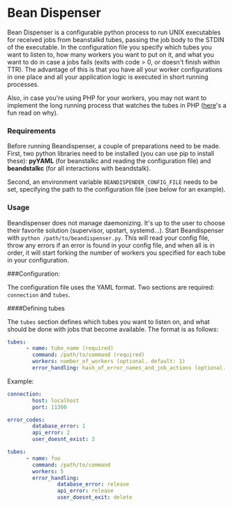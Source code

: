 Bean Dispenser
==============

Bean Dispenser is a configurable python process to run UNIX executables for received jobs from beanstalkd tubes, passing the job body to the STDIN of the executable. In the configuration file you specify which tubes you want to listen to, how many workers you want to put on it, and what you want to do in case a jobs fails (exits with code > 0, or doesn't finish within TTR). The advantage of this is that you have all your worker configurations in one place and all your application logic is executed in short running processes.

Also, in case you're using PHP for your workers, you may not want to implement the long running process that watches the tubes in PHP ([here](http://software-gunslinger.tumblr.com/post/47131406821/php-is-meant-to-die)'s a fun read on why).


### Requirements

Before running Beandispenser, a couple of preparations need to be made. First, two python libraries need to be installed (you can use pip to install these): **pyYAML** (for beanstalkc and reading the configuration file) and **beandstalkc** (for all interactions with beandstalk).

Second, an environment variable `BEANDISPENDER_CONFIG_FILE` needs to be set, specifying the path to the configuration file (see below for an example).

### Usage

Beandispenser does not manage daemonizing. It's up to the user to choose their favorite solution (supervisor, upstart, systemd...). Start Beandispenser with `python /path/to/beandispenser.py`. This will read your config file, throw any errors if an error is found in your config file, and when all is in order, it will start forking the number of workers you specified for each tube in your configuration.


###Configuration:

The configuration file uses the YAML format. Two sections are required: `connection` and `tubes`.

####Defining tubes

The `tubes` section defines which tubes you want to listen on, and what should be done with jobs that become available. The format is as follows:

```yaml
tubes:
      - name: tube_name (required)
        command: /path/to/command (required)
        workers: number_of_workers (optional. default: 1)
        error_handling: hash_of_error_names_and_job_actions (optional. default: {})
```

Example:

```yaml
connection:
        host: localhost
        port: 11300

error_codes:
        database_error: 1
        api_error: 2
        user_doesnt_exist: 3

tubes:
      - name: foo
        command: /path/to/command
        workers: 5
        error_handling:
                database_error: release
                api_error: release
                user_doesnt_exit: delete
```
